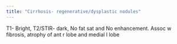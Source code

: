 ```yaml
---
title: "Cirrhosis- regenerative/dysplastic nodules"
---
```

T1- Bright, T2/STIR- dark, No fat sat and No enhancement. 
Assoc w fibrosis, atrophy of ant r lobe and medial l lobe


